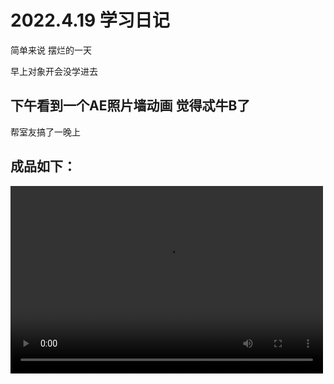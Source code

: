 # 2022.4.19 学习日记

简单来说 摆烂的一天

早上对象开会没学进去

## 下午看到一个AE照片墙动画 觉得忒牛B了

帮室友搞了一晚上

## 成品如下：

<video src="https://ypyun-cdn.u1n1.com/video/pzh.mp4" controls="controls" width="500" height="300">您的浏览器不支持播放该视频！</video>

